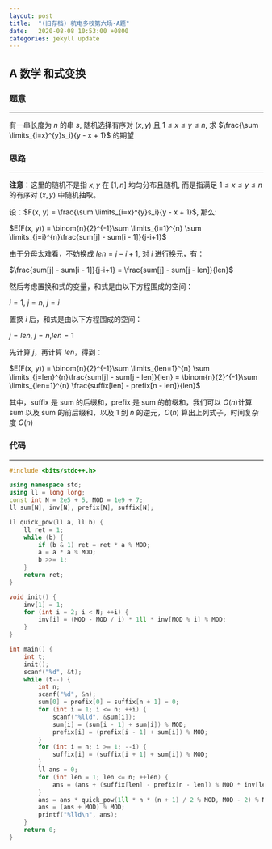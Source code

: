```yaml
---
layout: post
title:  "(旧存档) 杭电多校第六场-A题"
date:   2020-08-08 10:53:00 +0800
categories: jekyll update
---
```

## A 数学 和式变换

### 题意

---
有一串长度为 $n$ 的串 $s$, 随机选择有序对 $(x, y)$ 且 $1 \le x \le y \le n$, 求 $\frac{\sum \limits_{i=x}^{y}s_i}{y - x + 1}$ 的期望

### 思路

---
**注意**：这里的随机不是指 $x, y$ 在 $[1, n]$ 均匀分布且随机, 而是指满足 $1 \le x \le y \le n$ 的有序对 $(x, y)$ 中随机抽取。

设：$F(x, y) = \frac{\sum \limits_{i=x}^{y}s_i}{y - x + 1}$, 那么:

$E(F(x, y)) = \binom{n}{2}^{-1}\sum \limits_{i=1}^{n} \sum \limits_{j=i}^{n}\frac{sum[j] - sum[i - 1]}{j-i+1}$

由于分母太难看，不妨换成 $len = j - i + 1$, 对 $i$ 进行换元，有：

$\frac{sum[j] - sum[i - 1]}{j-i+1} = \frac{sum[j] - sum[j - len]}{len}$

然后考虑置换和式的变量，和式是由以下方程围成的空间：

$i = 1$, $j = n$, $j = i$

置换 $i$ 后，和式是由以下方程围成的空间：

$j = len$, $j = n$,$len = 1$

先计算 $j$，再计算 $len$，得到：

$E(F(x, y)) = \binom{n}{2}^{-1}\sum \limits_{len=1}^{n} \sum \limits_{j=len}^{n}\frac{sum[j] - sum[j - len]}{len} = \binom{n}{2}^{-1}\sum \limits_{len=1}^{n} \frac{suffix[len] - prefix[n - len]}{len}$

其中，suffix 是 sum 的后缀和，prefix 是 sum 的前缀和，我们可以 $O(n)$计算 sum 以及 sum 的前后缀和，以及 $1$ 到 $n$ 的逆元，$O(n)$ 算出上列式子，时间复杂度 $O(n)$

### 代码

---

```c++
#include <bits/stdc++.h>

using namespace std;
using ll = long long;
const int N = 2e5 + 5, MOD = 1e9 + 7;
ll sum[N], inv[N], prefix[N], suffix[N];

ll quick_pow(ll a, ll b) {
    ll ret = 1;
    while (b) {
        if (b & 1) ret = ret * a % MOD;
        a = a * a % MOD;
        b >>= 1;
    }
    return ret;
}

void init() {
    inv[1] = 1;
    for (int i = 2; i < N; ++i) {
        inv[i] = (MOD - MOD / i) * 1ll * inv[MOD % i] % MOD;
    }
}

int main() {
    int t;
    init();
    scanf("%d", &t);
    while (t--) {
        int n;
        scanf("%d", &n);
        sum[0] = prefix[0] = suffix[n + 1] = 0;
        for (int i = 1; i <= n; ++i) {
            scanf("%lld", &sum[i]);
            sum[i] = (sum[i - 1] + sum[i]) % MOD;
            prefix[i] = (prefix[i - 1] + sum[i]) % MOD;
        }
        for (int i = n; i >= 1; --i) {
            suffix[i] = (suffix[i + 1] + sum[i]) % MOD;
        }
        ll ans = 0;
        for (int len = 1; len <= n; ++len) {
            ans = (ans + (suffix[len] - prefix[n - len]) % MOD * inv[len]) % MOD;
        }
        ans = ans * quick_pow(1ll * n * (n + 1) / 2 % MOD, MOD - 2) % MOD;
        ans = (ans + MOD) % MOD;
        printf("%lld\n", ans);
    }
    return 0;
}
```
